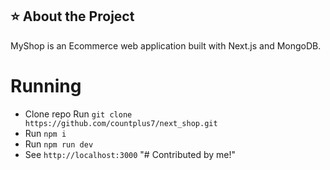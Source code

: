 ## :star: About the Project

MyShop is an Ecommerce web application built with Next.js and MongoDB.

# Running

- Clone repo Run `git clone https://github.com/countplus7/next_shop.git`
- Run `npm i`
- Run `npm run dev`
- See `http://localhost:3000`
"# Contributed by me!" 
